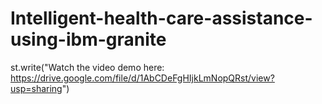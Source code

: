 # Intelligent-health-care-assistance-using-ibm-granite
st.write("Watch the video demo here: https://drive.google.com/file/d/1AbCDeFgHIjkLmNopQRst/view?usp=sharing")
